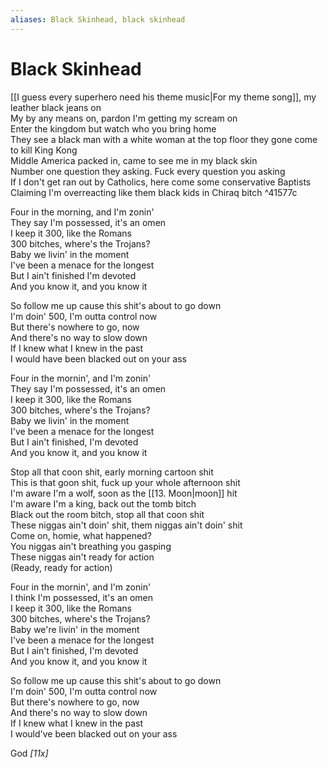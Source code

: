 ```yaml
---
aliases: Black Skinhead, black skinhead
---
```


# Black Skinhead

[[I guess every superhero need his theme music|For my theme song]], my leather black jeans on  
My by any means on, pardon I'm getting my scream on  
Enter the kingdom but watch who you bring home  
They see a black man with a white woman at the top floor they gone come to kill King Kong  
Middle America packed in, came to see me in my black skin  
Number one question they asking. Fuck every question you asking  
If I don't get ran out by Catholics, here come some conservative Baptists  
Claiming I'm overreacting like them black kids in Chiraq bitch   ^41577c

Four in the morning, and I'm zonin'  
They say I'm possessed, it's an omen  
I keep it 300, like the Romans  
300 bitches, where's the Trojans?  
Baby we livin' in the moment  
I've been a menace for the longest  
But I ain't finished I'm devoted  
And you know it, and you know it  

So follow me up cause this shit's about to go down  
I'm doin' 500, I'm outta control now  
But there's nowhere to go, now  
And there's no way to slow down  
If I knew what I knew in the past  
I would have been blacked out on your ass  

Four in the mornin', and I'm zonin'  
They say I'm possessed, it's an omen  
I keep it 300, like the Romans  
300 bitches, where's the Trojans?  
Baby we livin' in the moment  
I've been a menace for the longest  
But I ain't finished, I'm devoted  
And you know it, and you know it  

Stop all that coon shit, early morning cartoon shit  
This is that goon shit, fuck up your whole afternoon shit  
I'm aware I'm a wolf, soon as the [[13. Moon|moon]] hit  
I'm aware I'm a king, back out the tomb bitch  
Black out the room bitch, stop all that coon shit  
These niggas ain't doin' shit, them niggas ain't doin' shit  
Come on, homie, what happened?  
You niggas ain't breathing you gasping  
These niggas ain't ready for action  
(Ready, ready for action)  

Four in the mornin', and I'm zonin'  
I think I'm possessed, it's an omen  
I keep it 300, like the Romans  
300 bitches, where's the Trojans?  
Baby we're livin' in the moment  
I've been a menace for the longest  
But I ain't finished, I'm devoted  
And you know it, and you know it  

So follow me up cause this shit's about to go down  
I'm doin' 500, I'm outta control now  
But there's nowhere to go, now  
And there's no way to slow down  
If I knew what I knew in the past  
I would've been blacked out on your ass  

God _[11x]_
